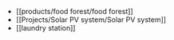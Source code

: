  - [[products/food forest/food forest]]
 - [[Projects/Solar PV system/Solar PV system]]
 - [[laundry station]]

